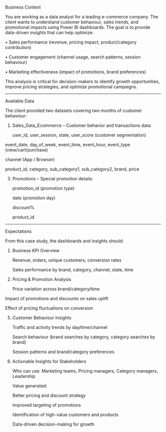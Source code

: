Business Context

You are working as a data analyst for a leading e-commerce company. The client wants to understand customer behaviour, sales trends, and promotional impacts using Power BI dashboards. The goal is to provide data-driven insights that can help optimize:

•	Sales performance (revenue, pricing impact, product/category contribution)

•	Customer engagement (channel usage, search patterns, session behaviour)

•	Marketing effectiveness (impact of promotions, brand preferences)

This analysis is critical for decision-makers to identify growth opportunities, improve pricing strategies, and optimize promotional campaigns.
________________________________________

Available Data

The client provided two datasets covering two months of customer behaviour:

1.	Sales_Data_Ecommerce – Customer behavior and transactions data:
   
	user_id, user_session, state, user_score (customer segmentation)

 event_date, day_of_week, event_time, event_hour, event_type (view/cart/purchase)

 channel (App / Browser)

 product_id, category, sub_category1, sub_category2, brand, price

3.	Promotions – Special promotion details:
   
	promotion_id (promotion type)

	date (promotion day)

	discount%

	product_id

________________________________________

Expectations

From this case study, the dashboards and insights should:

1.	Business KPI Overview
   
	Revenue, orders, unique customers, conversion rates

	Sales performance by brand, category, channel, state, time

3.	Pricing & Promotion Analysis
   
	Price variation across brand/category/time

  Impact of promotions and discounts on sales uplift

Effect of pricing fluctuations on conversion
 
5.	Customer Behaviour Insights
   
	Traffic and activity trends by day/time/channel

	Search behaviour (brand searches by category, category searches by brand)

	Session patterns and brand/category preferences

7.	Actionable Insights for Stakeholders
   
	Who can use: Marketing teams, Pricing managers, Category managers, Leadership

	Value generated:

	Better pricing and discount strategy

	Improved targeting of promotions

	Identification of high-value customers and products

	Data-driven decision-making for growth
